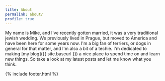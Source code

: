 ```yaml
---
title: About
permalink: about/
profile: true
---
```


My name is Mike, and I've recently gotten married, it was a very traditional jewish wedding. We previously lived in Prague, but moved to America and have been here for some years now. I'm a big fan of terriers, or dogs in general for that matter, and I'm also a bit of a techie. I'm dedicated to making [my blog]({{ site.baseurl }}) a nice place to spend time on and learn new things. So take a look at my latest posts and let me know what you think.


{% include footer.html %}